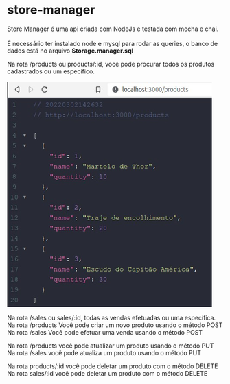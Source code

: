 # store-manager
Store Manager é uma api criada com NodeJs e testada com mocha e chai.
</br>
</br>
É necessário ter instalado node e mysql para rodar as queries, o banco de dados está no arquivo <strong>Storage.manager.sql</strong>

Na rota /products ou products/:id, você pode procurar todos os produtos cadastrados ou um específico.
</br>
</br>
<img src="https://github.com/BrunoCBart/store-manager/blob/master/images/products.jpg">
 

Na rota /sales ou sales/:id, todas as vendas efetuadas ou uma específica.
</br>
Na rota /products Você pode criar um novo produto usando o método POST
</br>
Na rota /sales Você pode efetuar uma venda usando o método POST

Na rota /products você pode atualizar um produto usando o método PUT
</br>
Na rota /sales você pode atualiza um produto usando o método PUT

Na rota products/:id você pode deletar um produto com o método DELETE
</br>
Na rota sales/:id você pode deletar um produto com o método DELETE
